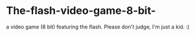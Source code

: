 # The-flash-video-game-8-bit-
a video game (8 bit) featuring the flash. Please don't judge, I'm just a kid. :)
